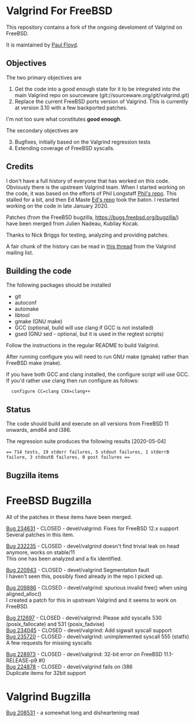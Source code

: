 # Valgrind For FreeBSD

This repository contains a fork of the ongoing develoment of Valgrind on FreeBSD.

It is maintained by [Paul Floyd](https://github.com/paulfloyd).

## Objectives

The two primary objectives are

1. Get the code into a good enough state for it to be integrated into the main Valgrind repo on sourceware (git://sourceware.org/git/valgrind.git)
2. Replace the current FreeBSD ports version of Valgrind. This is currently at version 3.10 with a few backported patches.

I'm not too sure what constitutes **good enough**.

The secondary objectives are

3. Bugfixes, initially based on the Valgrind regression tests
4. Extending coverage of FreeBSD syscalls.

## Credits

I don't have a full history of everyone that has worked on this code. Obviously there is the upstream Valgrind team. When I started working on the code, it was based on the efforts of Phil Longstaff [Phil's repo](https://bitbucket.org/plongstaff/valgrind-freebsd-git.git). This stalled for a bit, and then Ed Maste [Ed's repo](https://github.com/FreeBSDFoundation/valgrind.git) took the baton. I restarted working on the code in late January 2020.

Patches (from the FreeBSD bugzilla, https://bugs.freebsd.org/bugzilla/) have been merged from Julien Nadeau, Kubilay Kocak.

Thanks to Nick Briggs for testing, analyzing and providing patches.

A fair chunk of the history can be read in [this thread](https://sourceforge.net/p/valgrind/mailman/message/36089056/) from the Valgrind mailing list.

## Building the code

The following packages should be installed
* git
* autoconf
* automake
* libtool
* gmake (GNU make)
* GCC (optional, build will use clang if GCC is not installed)
* gsed (GNU sed - optional, but it is used in the regtest scripts)

Follow the instructions in the regular README to build Valgrind.

After running configure you will need to run GNU make (gmake) rather than FreeBSD make (make).

If you have both GCC and clang installed, the configure script will use GCC. If you'd rather use clang then run configure as follows:  

```
  configure CC=clang CXX=clang++
```

## Status

The code should build and execute on all versions from FreeBSD 11 onwards, amd64 and i386.

The regression suite produces the following results [2020-05-04]

```
== 714 tests, 19 stderr failures, 5 stdout failures, 1 stderrB failure, 3 stdoutB failures, 0 post failures ==
```


## Bugzilla items

# FreeBSD Bugzilla

All of the patches in these items have been merged.

[Bug 234631](https://bugs.freebsd.org/bugzilla/show_bug.cgi?id=234631) - CLOSED - devel/valgrind: Fixes for FreeBSD 12.x support  
Several patches in this item.

[Bug 232235](https://bugs.freebsd.org/bugzilla/show_bug.cgi?id=232235) - CLOSED - devel/valgrind doesn't find trivial leak on head anymore, works on stable/11  
This one has been analyzed and a fix identified.

[Bug 220943](https://bugs.freebsd.org/bugzilla/show_bug.cgi?id=220943) - CLOSED - devel/valgrind Segmentation fault  
I haven't seen this, possibly fixed already in the repo I picked up.

[Bug 209886](https://bugs.freebsd.org/bugzilla/show_bug.cgi?id=209886) - CLOSED - devel/valgrind: spurious invalid free() when using aligned_alloc()  
I created a patch for this in upstream Valgrind and it seems to work on FreeBSD.

[Bug 212697](https://bugs.freebsd.org/bugzilla/show_bug.cgi?id=212697) - CLOSED - devel/valgrind: Please add syscalls 530 (posix_fallocate) and 531 (posix_fadvise)  
[Bug 234045](https://bugs.freebsd.org/bugzilla/show_bug.cgi?id=234045) - CLOSED - devel/valgrind: Add sigwait syscall support  
[Bug 235720](https://bugs.freebsd.org/bugzilla/show_bug.cgi?id=235720) - CLOSED - devel/valgrind: unimplemented syscall 555 (statfs)  
A few requests for missing syscalls

[Bug 228973](https://bugs.freebsd.org/bugzilla/show_bug.cgi?id=228973) - CLOSED - devel/valgrind: 32-bit error on FreeBSD 11.1-RELEASE-p9 #0  
[Bug 224878](https://bugs.freebsd.org/bugzilla/show_bug.cgi?id=224878) - CLOSED - devel/valgrind fails on i386  
Duplicate items for 32bit support  

# Valgrind Bugzilla

[Bug 208531](https://bugs.kde.org/show_bug.cgi?id=208531) - a somewhat long and disheartening read
